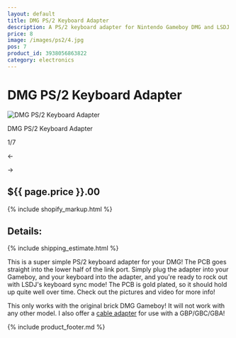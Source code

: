 ```yaml
---
layout: default
title: DMG PS/2 Keyboard Adapter
description: A PS/2 keyboard adapter for Nintendo Gameboy DMG and LSDJ sync
price: 8
image: /images/ps2/4.jpg
pos: 7
product_id: 3938056863822
category: electronics
---
```

# DMG PS/2 Keyboard Adapter

<div class="gallery">
	<img src="{{ site.baseurl }}public/images/ps2/1.jpg" alt="DMG PS/2 Keyboard Adapter" id="gallery_image" onclick="cycle(1); return false;">
  <iframe id="video" width="640" height="426" src="https://www.youtube.com/embed/8VxoWhAUYBU?enablejsapi=1" frameborder="0" allowfullscreen style="display:none; max-width:100%;"></iframe>
	<p id="gallery_subtitle">DMG PS/2 Keyboard Adapter</p>
	<p id="gallery_pos_text">1/7</p>
	<div id="gallery_nav">
		<p id="gallery_nav_left" onclick="cycle(0); return false;">←</p>
		<p id="gallery_nav_right" onclick="cycle(1); return false;">→</p>
	</div>
</div>

## ${{ page.price }}.00

{% include shopify_markup.html %}

## Details:

{% include shipping_estimate.html %}

This is a super simple PS/2 keyboard adapter for your DMG! The PCB goes straight into the lower half of the link port. Simply plug the adapter into your Gameboy, and your keyboard into the adapter, and you're ready to rock out with LSDJ's keyboard sync mode! The PCB is gold plated, so it should hold up quite well over time. Check out the pictures and video for more info!

This only works with the original brick DMG Gameboy! It will not work with any other model. I also offer a [cable adapter](http://catskullelectronics.com/gbcps2) for use with a GBP/GBC/GBA!

{% include product_footer.md %}

<script src="{{ site.baseurl }}public/js/ps2gallery.js"></script>
